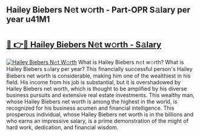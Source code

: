 ## Hailey Biebers N𝚎t w𝚘rth - Part-OPR S𝚊lary per year u41M1

# <h2><a href="http://gc4wrtn.nevu.top/?p=Hailey+Biebers">🔗 👉🔴 Hailey Biebers N𝚎t w𝚘rth - S𝚊lary</a></h2>

[![Hailey Biebers N𝚎t W𝚘rth](https://i.imgur.com/Oavwk0R.jpeg)](http://gc4wrtn.nevu.top/?p=Hailey+Biebers)
What is Hailey Biebers n𝚎t w𝚘rth? What is Hailey Biebers s𝚊lary per year?
This financially successful person's Hailey Biebers net worth is considerable, making him one of the wealthiest in his field. His income from his job is substantial, but it is overshadowed by Hailey Biebers net worth, which is thought to be amplified by his diverse business pursuits and extensive real estate investments. This wealthy man, whose Hailey Biebers net worth is among the highest in the world, is recognized for his business acumen and financial intelligence. This prosperous individual, whose Hailey Biebers net worth is in the billions and who earns an impressive salary, is a prime demonstration of the might of hard work, dedication, and financial wisdom.
